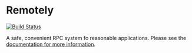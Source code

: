 # Remotely

[![Build Status](https://jenkins.svc.oncue.com:8443/view/Bake/job/WebServices-remotely/badge/icon)](https://jenkins.svc.oncue.com:8443/view/Bake/job/WebServices-remotely/)

A safe, convenient RPC system fo reasonable applications. Please see the [documentation for more information](https://github.svc.oncue.com/pages/intelmedia/remotely/).